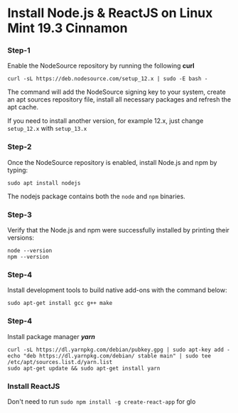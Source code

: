 
# Install Node.js & ReactJS on Linux Mint 19.3 Cinnamon


### Step-1
Enable the NodeSource repository by running the following **curl**

    curl -sL https://deb.nodesource.com/setup_12.x | sudo -E bash -

The command will add the NodeSource signing key to your system, create an apt sources repository file, install all necessary packages and refresh the apt cache.

If you need to install another version, for example 12.x, just change  `setup_12.x`  with  `setup_13.x`

### Step-2
Once the NodeSource repository is enabled, install Node.js and npm by typing:

	sudo apt install nodejs

The nodejs package contains both the `node` and `npm` binaries.

### Step-3
Verify that the Node.js and npm were successfully installed by printing their versions:

	node --version
	npm --version

### Step-4
Install development tools to build native add-ons with the command below: 

	sudo apt-get install gcc g++ make

### Step-4
Install package manager ***yarn***

	curl -sL https://dl.yarnpkg.com/debian/pubkey.gpg | sudo apt-key add -
	echo "deb https://dl.yarnpkg.com/debian/ stable main" | sudo tee /etc/apt/sources.list.d/yarn.list
	sudo apt-get update && sudo apt-get install yarn

### Install ReactJS
Don't need to run `sudo npm install -g create-react-app` for glo
<!--stackedit_data:
eyJoaXN0b3J5IjpbMjM1Njk4ODM1LC0zMjExNTc1MzAsLTEwMT
Y1Mzk3MTAsMTY1MzgzMDMzLC0xMzE5MDc1ODQ4LC0xNzYzNjkx
ODUyXX0=
-->